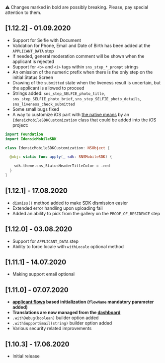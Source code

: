 :warning: Changes marked in bold are possibly breaking. Please, pay special attention to them.

## [1.12.2] - 01.09.2020

- Support for Selfie with Document
- Validation for Phone, Email and Date of Birth has been added at the `APPLICANT_DATA` step
- If needed, general moderation comment will be shown when the applicant is rejected
- Support for `<b>` and `<i>` tags within `sns_step_*_prompt` strings
- An omission of the numeric prefix when there is the only step on the initial Status Screen
- Drawing of the `submitted` state when the liveness result is uncertain, but the applicant is allowed to proceed 
- Strings added: `sns_step_SELFIE_photo_title`, `sns_step_SELFIE_photo_brief`, `sns_step_SELFIE_photo_details`, `sns_liveness_check_submitted`
- Some small bugs fixed
- A way to customize iOS part with [the native means](https://developers.sumsub.com/msdk/ios/#customization) by an `IdensicMobileSDKCustomization` class that could be added into the iOS project:
```swift
import Foundation
import IdensicMobileSDK

class IdensicMobileSDKCustomization: NSObject {

  @objc static func apply(_ sdk: SNSMobileSDK) {

    sdk.theme.sns_StatusHeaderTitleColor = .red
  }
}
```

## [1.12.1] - 17.08.2020

- `dismiss()` method added to make SDK dismission easier
- Extended error handling upon uploading fail
- Added an ability to pick from the gallery on the `PROOF_OF_RESIDENCE` step

## [1.12.0] - 03.08.2020

- Support for `APPLICANT_DATA` step
- Ability to force locale with `withLocale` optional method

## [1.11.1] - 14.07.2020

- Making support email optional

## [1.11.0] - 07.07.2020

- **[applicant flows](https://test-api.sumsub.com/checkus#/sdkIntegrations/flows) based initialization (`flowName` mandatory parameter added)**
- **Translations are now managed from the [dashboard](https://test-api.sumsub.com/checkus#/sdkIntegrations/globalSettings/msdkI18n)**
- `.withDebug(boolean)` builder option added
- `.withSupportEmail(string)` builder option added
- Various security related improvements

## [1.10.3] - 17.06.2020

* Initial release


